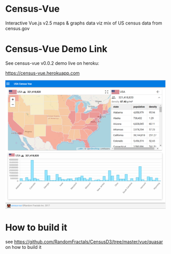 # Census-Vue

Interactive Vue.js v2.5 maps & graphs data viz mix of US census data from census.gov

# Census-Vue Demo Link

See census-vue v0.0.2 demo live on heroku: 

https://census-vue.herokuapp.com


![Alt text](https://github.com/RandomFractals/CensusD3/blob/master/screens/CensusVue-0.0.2.png?raw=true 
 "latest") 
 
# How to build it

see https://github.com/RandomFractals/CensusD3/tree/master/vue/quasar on how to build it